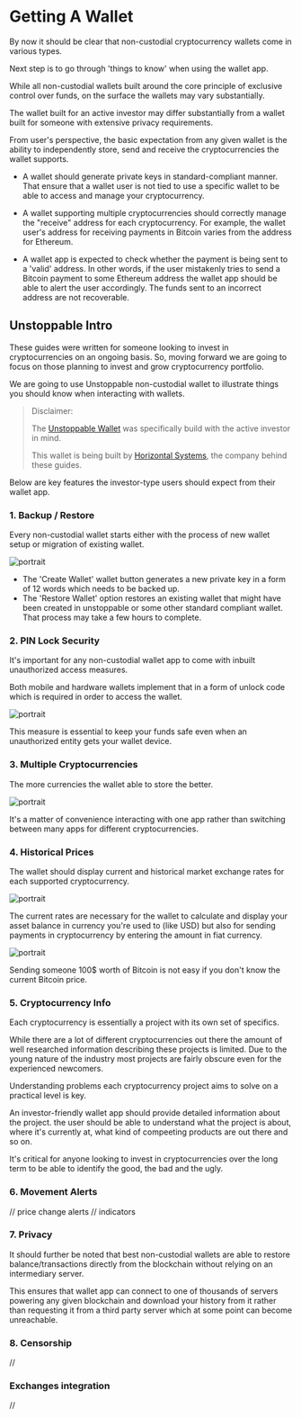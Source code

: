 # Getting A Wallet

By now it should be clear that non-custodial cryptocurrency wallets come in various types. 

Next step is to go through 'things to know' when using the wallet app.

While all non-custodial wallets built around the core principle of exclusive control over funds, on the surface the wallets may vary substantially.

The wallet built for an active investor may differ substantially from a wallet built for someone with extensive privacy requirements. 

From user's perspective, the basic expectation from any given wallet is the ability to independently store, send and receive the cryptocurrencies the wallet supports.

- A wallet should generate private keys in standard-compliant manner. That ensure that a wallet user is not tied to use a specific wallet to be able to access and manage your cryptocurrency.

- A wallet supporting multiple cryptocurrencies should correctly manage the "receive" address for each cryptocurrency. For example, the wallet user's address for receiving payments in Bitcoin varies from the address for Ethereum.

- A wallet app is expected to check whether the payment is being sent to a 'valid' address. In other words, if the user mistakenly tries to send a Bitcoin payment to some Ethereum address the wallet app should be able to alert the user accordingly. The funds sent to an incorrect address are not recoverable.

## Unstoppable Intro

These guides were written for someone looking to invest in cryptocurrencies on an ongoing basis. So, moving forward we are going to focus on those planning to invest and grow cryptocurrency portfolio.

We are going to use Unstoppable non-custodial wallet to illustrate things you should know when interacting with wallets.

> Disclaimer:
>
> The [Unstoppable Wallet](https://unstoppable.money) was specifically build with the active investor in mind. 
> 
> This wallet is being built by [Horizontal Systems](https://horizontalsystems.io), the company behind these guides.

Below are key features the investor-type users should expect from their wallet app.

### 1. Backup / Restore 

Every non-custodial wallet starts either with the process of new wallet setup or migration of existing wallet.

![portrait](https://raw.githubusercontent.com/horizontalsystems/blockchain-crypto-guides/master/fundamentals/images/setup.PNG 'Unstoppable Wallet - Welcome screen')

- The 'Create Wallet' wallet button generates a new private key in a form of 12 words which needs to be backed up.
- The 'Restore Wallet' option restores an existing wallet that might have been created in unstoppable or some other standard compliant wallet. That process may take a few hours to complete.

### 2. PIN Lock Security

It's important for any non-custodial wallet app to come with inbuilt unauthorized access measures. 

Both mobile and hardware wallets implement that in a form of unlock code which is required in order to access the wallet.

![portrait](https://raw.githubusercontent.com/horizontalsystems/blockchain-crypto-guides/master/fundamentals/images/lock-screen.jpg 'Unstoppable Wallet - Lock screen')

This measure is essential to keep your funds safe even when an unauthorized entity gets your wallet device.

### 3. Multiple Cryptocurrencies
       
The more currencies the wallet able to store the better.

![portrait](https://raw.githubusercontent.com/horizontalsystems/blockchain-crypto-guides/master/fundamentals/images/currencies.jpg 'Unstoppable Wallet - Balance screen')

It's a matter of convenience interacting with one app rather than switching between many apps for different cryptocurrencies.

### 4. Historical Prices

The wallet should display current and historical market exchange rates for each supported cryptocurrency. 

![portrait](https://raw.githubusercontent.com/horizontalsystems/blockchain-crypto-guides/master/fundamentals/images/price-charts.jpg 'Unstoppable Wallet - Send screen')

The current rates are necessary for the wallet to calculate and display your asset balance in currency you're used to (like USD) but also for sending payments in cryptocurrency by entering the amount in fiat currency.

![portrait](https://raw.githubusercontent.com/horizontalsystems/blockchain-crypto-guides/master/fundamentals/images/send-screen.jpg 'Unstoppable Wallet - Send screen')

Sending someone 100$ worth of Bitcoin is not easy if you don't know the current Bitcoin price.

### 5. Cryptocurrency Info

Each cryptocurrency is essentially a project with its own set of specifics. 

While there are a lot of different cryptocurrencies out there the amount of well researched information describing these projects is limited. Due to the young nature of the industry most projects are fairly obscure even for the experienced newcomers.

Understanding problems each cryptocurrency project aims to solve on a practical level is key.

An investor-friendly wallet app should provide detailed information about the project. the user should be able to understand what the project is about, where it's currently at, what kind of compeeting products are out there and so on.

It's critical for anyone looking to invest in cryptocurrencies over the long term to be able to identify the good, the bad and the ugly.



### 6. Movement Alerts 

// price change alerts
// indicators


### 7. Privacy

It should further be noted that best non-custodial wallets are able to restore balance/transactions directly from the blockchain without relying on an intermediary server. 

This ensures that wallet app can connect to one of thousands of servers powering any given blockchain and download your history from it rather than requesting it from a third party server which at some point can become unreachable. 

### 8. Censorship 

//

### Exchanges integration

//